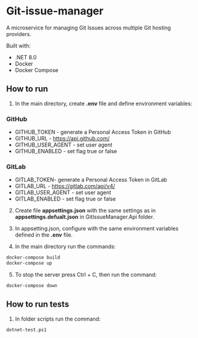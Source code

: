 # Git-issue-manager
A microservice for managing Git Issues across multiple Git hosting providers.

Built with:
- .NET 8.0
- Docker
- Docker Compose

## How to run

1. In the main directory, create **.env** file and define environment variables:

### GitHub

- GITHUB_TOKEN - generate a Personal Access Token in GitHub
- GITHUB_URL - https://api.github.com/
- GITHUB_USER_AGENT - set user agent
- GITHUB_ENABLED - set flag true or false

### GitLab

- GITLAB_TOKEN- generate a Personal Access Token in GitLab
- GITLAB_URL - https://gitlab.com/api/v4/
- GITLAB_USER_AGENT - set user agent
- GITLAB_ENABLED - set flag true or false

2. Create file **appsettings.json** with the same settings as in **appsettings.defualt.json** in GitIssueManager.Api folder.

3. In appsetting.json, configure with the same environment variables defined in the **.env** file.

4. In the main directory run the commands:

```bash
docker-compose build
docker-compose up
```

5. To stop the server press Ctrl + C, then run the command:

```bash
docker-compose down
```

## How to run tests

1. In folder scripts run the command:
```bash
dotnet-test.ps1
```
